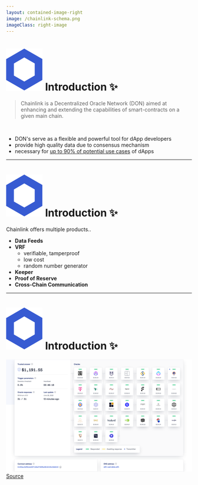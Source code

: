 ```yaml
---
layout: contained-image-right
image: /chainlink-schema.png
imageClass: right-image
---
```


# <span class="flex"> <img src="/chainlink-symbol-blue.svg" class="w-8 mr-4" /> Introduction ✨</span>

> Chainlink is a Decentralized Oracle Network (DON) aimed at enhancing and extending the capabilities of smart-contracts on a given main chain.

<br />

<v-clicks>

- DON's serve as a flexible and powerful tool for dApp developers
- provide high quality data due to consensus mechanism
- necessary for [up to 90% of potential use cases](https://blog.chain.link/smart-contract-use-cases/) of dApps

</v-clicks>

---

# <span class="flex"> <img src="/chainlink-symbol-blue.svg" class="w-8 mr-4" /> Introduction ✨</span>

Chainlink offers multiple products..
- **Data Feeds**
- **VRF**
  * verifiable, tamperproof
  * low cost
  * random number generator
- **Keeper**
- **Proof of Reserve**
- **Cross-Chain Communication**

<!--
- dezentralisierte Datenquelle fuer Finanzdaten, Wetter, Sportergebnisse,...
- automatische Ausfuerung basierend auf Triggern wie
  * Zeit
  * on-chain Aktivitaet
  * ...
- Audits von on-chain und off-chain Depots
- Smart contract interoperability zwischen mehreren Chains
-->

---

# <span class="flex"> <img src="/chainlink-symbol-blue.svg" class="w-8 mr-4" /> Introduction ✨</span>

<div class="container mx-auto flex flex-column justify-center">
    <div class="mb-4">
        <img src="/eth-usd-oracles.png" class="h-100 rounded object-center"/>
        <a href="https://data.chain.link/ethereum/mainnet/crypto-usd/eth-usd#operator-blockdaemon" class="italic text-xs">Source</a>
    </div>
</div>

<!-- 
- damit es nicht immer so trocken ist und ihr euch etwas drunter vorstellen könnt

- aus diesen Oracles wird der ETH/USD Preis ermittelt
-->
